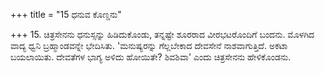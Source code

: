 +++
title = "15 ಧನುವ ಕೊಣ್ಡನು"

+++
15. ಚಿತ್ರಸೇನನು ಧನುಸ್ಸನ್ನು ಹಿಡಿದುಕೊಂಡು, ತನ್ನಷ್ಟೇ ಶೂರರಾದ ವೀರಭಟರೊಂದಿಗೆ  ಬಂದನು. ಮೊಳಗಿದ ವಾದ್ಯ ಧ್ವನಿ ಬ್ರಹ್ಮಾಂಡವನ್ನೇ ಭೇದಿಸಿತು. 'ಮನುಷ್ಯರನ್ನು ಗೆಲ್ಲಬೇಕಾದ ದೇವಸೇನೆ ನಾಶವಾಗುತ್ತಿದೆ. ಅಕಟಾ ಬಯಲಾಯಿತು.  ದೇವತೆಗಳ ಭಾಗ್ಯ ಅಳಿದು ಹೋಯಿತೇ? ಶಿವಶಿವಾ' ಎಂದು ಚಿತ್ರಸೇನನು ಹೇಳಿಕೊಂಡನು.